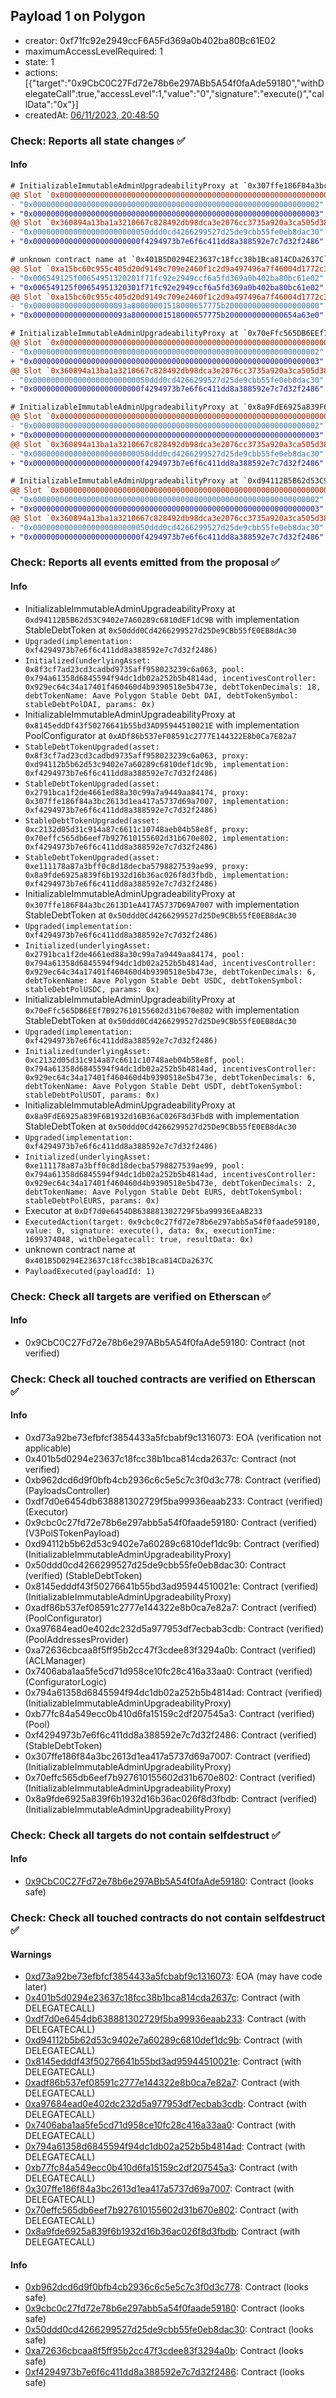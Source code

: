 ## Payload 1 on Polygon

- creator: 0xf71fc92e2949ccF6A5Fd369a0b402ba80Bc61E02
- maximumAccessLevelRequired: 1
- state: 1
- actions: [{"target":"0x9CbC0C27Fd72e78b6e297ABb5A54f0faAde59180","withDelegateCall":true,"accessLevel":1,"value":"0","signature":"execute()","callData":"0x"}]
- createdAt: [06/11/2023, 20:48:50](https://polygonscan.com/tx/0xa525923252fe91074fff26298fb3661e8b73088e1ed3ef1d31735a2f9f63eed8)

### Check: Reports all state changes :white_check_mark:

#### Info


```diff
# InitializableImmutableAdminUpgradeabilityProxy at `0x307ffe186F84a3bc2613D1eA417A5737D69A7007` with implementation StableDebtToken at `0x50ddd0Cd4266299527d25De9CBb55fE0EB8dAc30`
@@ Slot `0x0000000000000000000000000000000000000000000000000000000000000000` @@
- "0x0000000000000000000000000000000000000000000000000000000000000002"
+ "0x0000000000000000000000000000000000000000000000000000000000000003"
@@ Slot `0x360894a13ba1a3210667c828492db98dca3e2076cc3735a920a3ca505d382bbc` @@
- "0x00000000000000000000000050ddd0cd4266299527d25de9cbb55fe0eb8dac30"
+ "0x000000000000000000000000f4294973b7e6f6c411dd8a388592e7c7d32f2486"
```

```diff
# unknown contract name at `0x401B5D0294E23637c18fcc38b1Bca814CDa2637C`
@@ Slot `0xa15bc60c955c405d20d9149c709e2460f1c2d9a497496a7f46004d1772c3054c` @@
- "0x006549125f00654951320201f71fc92e2949ccf6a5fd369a0b402ba80bc61e02"
+ "0x006549125f00654951320301f71fc92e2949ccf6a5fd369a0b402ba80bc61e02"
@@ Slot `0xa15bc60c955c405d20d9149c709e2460f1c2d9a497496a7f46004d1772c3054d` @@
- "0x000000000000000000093a80000001518000657775b200000000000000000000"
+ "0x000000000000000000093a80000001518000657775b2000000000000654a63e0"
```

```diff
# InitializableImmutableAdminUpgradeabilityProxy at `0x70eFfc565DB6EEf7B927610155602d31b670e802` with implementation StableDebtToken at `0x50ddd0Cd4266299527d25De9CBb55fE0EB8dAc30`
@@ Slot `0x0000000000000000000000000000000000000000000000000000000000000000` @@
- "0x0000000000000000000000000000000000000000000000000000000000000002"
+ "0x0000000000000000000000000000000000000000000000000000000000000003"
@@ Slot `0x360894a13ba1a3210667c828492db98dca3e2076cc3735a920a3ca505d382bbc` @@
- "0x00000000000000000000000050ddd0cd4266299527d25de9cbb55fe0eb8dac30"
+ "0x000000000000000000000000f4294973b7e6f6c411dd8a388592e7c7d32f2486"
```

```diff
# InitializableImmutableAdminUpgradeabilityProxy at `0x8a9FdE6925a839F6B1932d16B36aC026F8d3FbdB` with implementation StableDebtToken at `0x50ddd0Cd4266299527d25De9CBb55fE0EB8dAc30`
@@ Slot `0x0000000000000000000000000000000000000000000000000000000000000000` @@
- "0x0000000000000000000000000000000000000000000000000000000000000002"
+ "0x0000000000000000000000000000000000000000000000000000000000000003"
@@ Slot `0x360894a13ba1a3210667c828492db98dca3e2076cc3735a920a3ca505d382bbc` @@
- "0x00000000000000000000000050ddd0cd4266299527d25de9cbb55fe0eb8dac30"
+ "0x000000000000000000000000f4294973b7e6f6c411dd8a388592e7c7d32f2486"
```

```diff
# InitializableImmutableAdminUpgradeabilityProxy at `0xd94112B5B62d53C9402e7A60289c6810dEF1dC9B` with implementation StableDebtToken at `0x50ddd0Cd4266299527d25De9CBb55fE0EB8dAc30`
@@ Slot `0x0000000000000000000000000000000000000000000000000000000000000000` @@
- "0x0000000000000000000000000000000000000000000000000000000000000002"
+ "0x0000000000000000000000000000000000000000000000000000000000000003"
@@ Slot `0x360894a13ba1a3210667c828492db98dca3e2076cc3735a920a3ca505d382bbc` @@
- "0x00000000000000000000000050ddd0cd4266299527d25de9cbb55fe0eb8dac30"
+ "0x000000000000000000000000f4294973b7e6f6c411dd8a388592e7c7d32f2486"
```


### Check: Reports all events emitted from the proposal :white_check_mark:

#### Info

- InitializableImmutableAdminUpgradeabilityProxy at `0xd94112B5B62d53C9402e7A60289c6810dEF1dC9B` with implementation StableDebtToken at `0x50ddd0Cd4266299527d25De9CBb55fE0EB8dAc30`
- `Upgraded(implementation: 0xf4294973b7e6f6c411dd8a388592e7c7d32f2486)`
- `Initialized(underlyingAsset: 0x8f3cf7ad23cd3cadbd9735aff958023239c6a063, pool: 0x794a61358d6845594f94dc1db02a252b5b4814ad, incentivesController: 0x929ec64c34a17401f460460d4b9390518e5b473e, debtTokenDecimals: 18, debtTokenName: Aave Polygon Stable Debt DAI, debtTokenSymbol: stableDebtPolDAI, params: 0x)`
- InitializableImmutableAdminUpgradeabilityProxy at `0x8145eddDf43f50276641b55bd3AD95944510021E` with implementation PoolConfigurator at `0xADf86b537eF08591c2777E144322E8b0Ca7E82a7`
- `StableDebtTokenUpgraded(asset: 0x8f3cf7ad23cd3cadbd9735aff958023239c6a063, proxy: 0xd94112b5b62d53c9402e7a60289c6810def1dc9b, implementation: 0xf4294973b7e6f6c411dd8a388592e7c7d32f2486)`
- `StableDebtTokenUpgraded(asset: 0x2791bca1f2de4661ed88a30c99a7a9449aa84174, proxy: 0x307ffe186f84a3bc2613d1ea417a5737d69a7007, implementation: 0xf4294973b7e6f6c411dd8a388592e7c7d32f2486)`
- `StableDebtTokenUpgraded(asset: 0xc2132d05d31c914a87c6611c10748aeb04b58e8f, proxy: 0x70effc565db6eef7b927610155602d31b670e802, implementation: 0xf4294973b7e6f6c411dd8a388592e7c7d32f2486)`
- `StableDebtTokenUpgraded(asset: 0xe111178a87a3bff0c8d18decba5798827539ae99, proxy: 0x8a9fde6925a839f6b1932d16b36ac026f8d3fbdb, implementation: 0xf4294973b7e6f6c411dd8a388592e7c7d32f2486)`
- InitializableImmutableAdminUpgradeabilityProxy at `0x307ffe186F84a3bc2613D1eA417A5737D69A7007` with implementation StableDebtToken at `0x50ddd0Cd4266299527d25De9CBb55fE0EB8dAc30`
- `Upgraded(implementation: 0xf4294973b7e6f6c411dd8a388592e7c7d32f2486)`
- `Initialized(underlyingAsset: 0x2791bca1f2de4661ed88a30c99a7a9449aa84174, pool: 0x794a61358d6845594f94dc1db02a252b5b4814ad, incentivesController: 0x929ec64c34a17401f460460d4b9390518e5b473e, debtTokenDecimals: 6, debtTokenName: Aave Polygon Stable Debt USDC, debtTokenSymbol: stableDebtPolUSDC, params: 0x)`
- InitializableImmutableAdminUpgradeabilityProxy at `0x70eFfc565DB6EEf7B927610155602d31b670e802` with implementation StableDebtToken at `0x50ddd0Cd4266299527d25De9CBb55fE0EB8dAc30`
- `Upgraded(implementation: 0xf4294973b7e6f6c411dd8a388592e7c7d32f2486)`
- `Initialized(underlyingAsset: 0xc2132d05d31c914a87c6611c10748aeb04b58e8f, pool: 0x794a61358d6845594f94dc1db02a252b5b4814ad, incentivesController: 0x929ec64c34a17401f460460d4b9390518e5b473e, debtTokenDecimals: 6, debtTokenName: Aave Polygon Stable Debt USDT, debtTokenSymbol: stableDebtPolUSDT, params: 0x)`
- InitializableImmutableAdminUpgradeabilityProxy at `0x8a9FdE6925a839F6B1932d16B36aC026F8d3FbdB` with implementation StableDebtToken at `0x50ddd0Cd4266299527d25De9CBb55fE0EB8dAc30`
- `Upgraded(implementation: 0xf4294973b7e6f6c411dd8a388592e7c7d32f2486)`
- `Initialized(underlyingAsset: 0xe111178a87a3bff0c8d18decba5798827539ae99, pool: 0x794a61358d6845594f94dc1db02a252b5b4814ad, incentivesController: 0x929ec64c34a17401f460460d4b9390518e5b473e, debtTokenDecimals: 2, debtTokenName: Aave Polygon Stable Debt EURS, debtTokenSymbol: stableDebtPolEURS, params: 0x)`
- Executor at `0xDf7d0e6454DB638881302729F5ba99936EaAB233`
- `ExecutedAction(target: 0x9cbc0c27fd72e78b6e297abb5a54f0faade59180, value: 0, signature: execute(), data: 0x, executionTime: 1699374048, withDelegatecall: true, resultData: 0x)`
- unknown contract name at `0x401B5D0294E23637c18fcc38b1Bca814CDa2637C`
- `PayloadExecuted(payloadId: 1)`

### Check: Check all targets are verified on Etherscan :white_check_mark:

#### Info

- 0x9CbC0C27Fd72e78b6e297ABb5A54f0faAde59180: Contract (not verified)

### Check: Check all touched contracts are verified on Etherscan :white_check_mark:

#### Info

- 0xd73a92be73efbfcf3854433a5fcbabf9c1316073: EOA (verification not applicable)
- 0x401b5d0294e23637c18fcc38b1bca814cda2637c: Contract (not verified)
- 0xb962dcd6d9f0bfb4cb2936c6c5e5c7c3f0d3c778: Contract (verified) (PayloadsController)
- 0xdf7d0e6454db638881302729f5ba99936eaab233: Contract (verified) (Executor)
- 0x9cbc0c27fd72e78b6e297abb5a54f0faade59180: Contract (verified) (V3PolSTokenPayload)
- 0xd94112b5b62d53c9402e7a60289c6810def1dc9b: Contract (verified) (InitializableImmutableAdminUpgradeabilityProxy)
- 0x50ddd0cd4266299527d25de9cbb55fe0eb8dac30: Contract (verified) (StableDebtToken)
- 0x8145edddf43f50276641b55bd3ad95944510021e: Contract (verified) (InitializableImmutableAdminUpgradeabilityProxy)
- 0xadf86b537ef08591c2777e144322e8b0ca7e82a7: Contract (verified) (PoolConfigurator)
- 0xa97684ead0e402dc232d5a977953df7ecbab3cdb: Contract (verified) (PoolAddressesProvider)
- 0xa72636cbcaa8f5ff95b2cc47f3cdee83f3294a0b: Contract (verified) (ACLManager)
- 0x7406aba1aa5fe5cd71d958ce10fc28c416a33aa0: Contract (verified) (ConfiguratorLogic)
- 0x794a61358d6845594f94dc1db02a252b5b4814ad: Contract (verified) (InitializableImmutableAdminUpgradeabilityProxy)
- 0xb77fc84a549ecc0b410d6fa15159c2df207545a3: Contract (verified) (Pool)
- 0xf4294973b7e6f6c411dd8a388592e7c7d32f2486: Contract (verified) (StableDebtToken)
- 0x307ffe186f84a3bc2613d1ea417a5737d69a7007: Contract (verified) (InitializableImmutableAdminUpgradeabilityProxy)
- 0x70effc565db6eef7b927610155602d31b670e802: Contract (verified) (InitializableImmutableAdminUpgradeabilityProxy)
- 0x8a9fde6925a839f6b1932d16b36ac026f8d3fbdb: Contract (verified) (InitializableImmutableAdminUpgradeabilityProxy)

### Check: Check all targets do not contain selfdestruct :white_check_mark:

#### Info

- [0x9CbC0C27Fd72e78b6e297ABb5A54f0faAde59180](https://polygonscan.com/address/0x9CbC0C27Fd72e78b6e297ABb5A54f0faAde59180): Contract (looks safe)

### Check: Check all touched contracts do not contain selfdestruct :white_check_mark:

#### Warnings

- [0xd73a92be73efbfcf3854433a5fcbabf9c1316073](https://polygonscan.com/address/0xd73a92be73efbfcf3854433a5fcbabf9c1316073): EOA (may have code later)
- [0x401b5d0294e23637c18fcc38b1bca814cda2637c](https://polygonscan.com/address/0x401b5d0294e23637c18fcc38b1bca814cda2637c): Contract (with DELEGATECALL)
- [0xdf7d0e6454db638881302729f5ba99936eaab233](https://polygonscan.com/address/0xdf7d0e6454db638881302729f5ba99936eaab233): Contract (with DELEGATECALL)
- [0xd94112b5b62d53c9402e7a60289c6810def1dc9b](https://polygonscan.com/address/0xd94112b5b62d53c9402e7a60289c6810def1dc9b): Contract (with DELEGATECALL)
- [0x8145edddf43f50276641b55bd3ad95944510021e](https://polygonscan.com/address/0x8145edddf43f50276641b55bd3ad95944510021e): Contract (with DELEGATECALL)
- [0xadf86b537ef08591c2777e144322e8b0ca7e82a7](https://polygonscan.com/address/0xadf86b537ef08591c2777e144322e8b0ca7e82a7): Contract (with DELEGATECALL)
- [0xa97684ead0e402dc232d5a977953df7ecbab3cdb](https://polygonscan.com/address/0xa97684ead0e402dc232d5a977953df7ecbab3cdb): Contract (with DELEGATECALL)
- [0x7406aba1aa5fe5cd71d958ce10fc28c416a33aa0](https://polygonscan.com/address/0x7406aba1aa5fe5cd71d958ce10fc28c416a33aa0): Contract (with DELEGATECALL)
- [0x794a61358d6845594f94dc1db02a252b5b4814ad](https://polygonscan.com/address/0x794a61358d6845594f94dc1db02a252b5b4814ad): Contract (with DELEGATECALL)
- [0xb77fc84a549ecc0b410d6fa15159c2df207545a3](https://polygonscan.com/address/0xb77fc84a549ecc0b410d6fa15159c2df207545a3): Contract (with DELEGATECALL)
- [0x307ffe186f84a3bc2613d1ea417a5737d69a7007](https://polygonscan.com/address/0x307ffe186f84a3bc2613d1ea417a5737d69a7007): Contract (with DELEGATECALL)
- [0x70effc565db6eef7b927610155602d31b670e802](https://polygonscan.com/address/0x70effc565db6eef7b927610155602d31b670e802): Contract (with DELEGATECALL)
- [0x8a9fde6925a839f6b1932d16b36ac026f8d3fbdb](https://polygonscan.com/address/0x8a9fde6925a839f6b1932d16b36ac026f8d3fbdb): Contract (with DELEGATECALL)

#### Info

- [0xb962dcd6d9f0bfb4cb2936c6c5e5c7c3f0d3c778](https://polygonscan.com/address/0xb962dcd6d9f0bfb4cb2936c6c5e5c7c3f0d3c778): Contract (looks safe)
- [0x9cbc0c27fd72e78b6e297abb5a54f0faade59180](https://polygonscan.com/address/0x9cbc0c27fd72e78b6e297abb5a54f0faade59180): Contract (looks safe)
- [0x50ddd0cd4266299527d25de9cbb55fe0eb8dac30](https://polygonscan.com/address/0x50ddd0cd4266299527d25de9cbb55fe0eb8dac30): Contract (looks safe)
- [0xa72636cbcaa8f5ff95b2cc47f3cdee83f3294a0b](https://polygonscan.com/address/0xa72636cbcaa8f5ff95b2cc47f3cdee83f3294a0b): Contract (looks safe)
- [0xf4294973b7e6f6c411dd8a388592e7c7d32f2486](https://polygonscan.com/address/0xf4294973b7e6f6c411dd8a388592e7c7d32f2486): Contract (looks safe)

